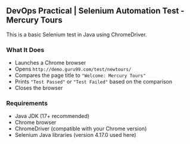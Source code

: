 ## DevOps Practical | Selenium Automation Test - Mercury Tours

This is a basic Selenium test in Java using ChromeDriver.

### What It Does
- Launches a Chrome browser
- Opens `http://demo.guru99.com/test/newtours/`
- Compares the page title to `"Welcome: Mercury Tours"`
- Prints `"Test Passed"` or `"Test Failed"` based on the comparison
- Closes the browser

### Requirements
- Java JDK (17+ recommended)
- Chrome browser
- ChromeDriver (compatible with your Chrome version)
- Selenium Java libraries (version 4.17.0 used here)

